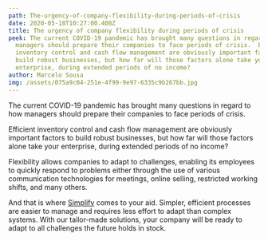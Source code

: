 ```yaml
---
path: The-urgency-of-company-flexibility-during-periods-of-crisis
date: 2020-05-18T10:27:00.408Z
title: The urgency of company flexibility during periods of crisis
peek: The current COVID-19 pandemic has brought many questions in regard to how
  managers should prepare their companies to face periods of crisis.  Efficient
  inventory control and cash flow management are obviously important factors to
  build robust businesses, but how far will those factors alone take your
  enterprise, during extended periods of no income?
author: Marcelo Sousa
img: /assets/075a9c04-251e-4f99-9e97-6335c9b267bb.jpg
---
```

The current COVID-19 pandemic has brought many questions in regard to how managers should prepare their companies to face periods of crisis.

Efficient inventory control and cash flow management are obviously important factors to build robust businesses, but how far will those factors alone take your enterprise, during extended periods of no income?

Flexibility allows companies to adapt to challenges, enabling its employees to quickly respond to problems either through the use of various communication technologies for meetings, online selling, restricted working shifts, and many others.

And that is where [Simplify](http://simplify-lgp.tech/) comes to your aid. Simpler, efficient processes are easier to manage and requires less effort to adapt than complex systems. With our tailor-made solutions, your company will be ready to adapt to all challenges the future holds in stock.